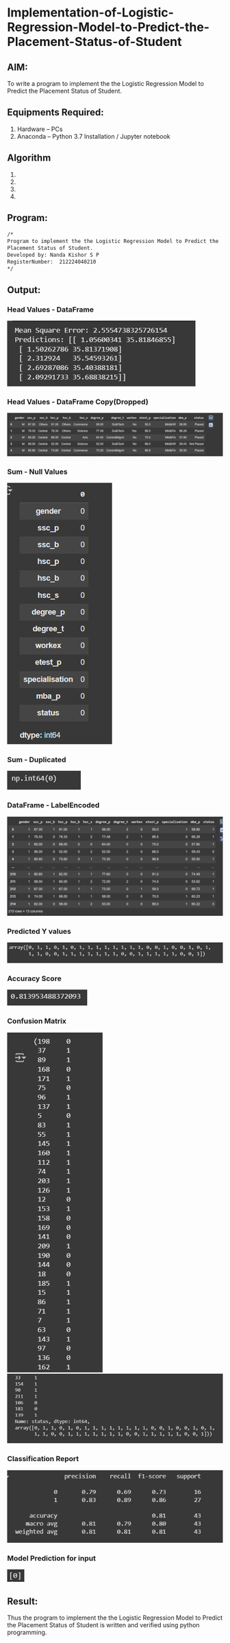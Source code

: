 # Implementation-of-Logistic-Regression-Model-to-Predict-the-Placement-Status-of-Student

## AIM:
To write a program to implement the the Logistic Regression Model to Predict the Placement Status of Student.

## Equipments Required:
1. Hardware – PCs
2. Anaconda – Python 3.7 Installation / Jupyter notebook

## Algorithm
1. 
2. 
3. 
4. 

## Program:
```
/*
Program to implement the the Logistic Regression Model to Predict the Placement Status of Student.
Developed by: Nanda Kishor S P
RegisterNumber:  212224040210
*/
```

## Output:

### Head Values - DataFrame
![alt text](<Screenshot 2025-04-20 183809.png>)  

### Head Values - DataFrame Copy(Dropped)
![alt text](<Screenshot 2025-04-20 201248.png>)  

### Sum - Null Values
![alt text](<Screenshot 2025-04-20 201341.png>)  

### Sum - Duplicated
![alt text](<Screenshot 2025-04-20 201441.png>)  

### DataFrame - LabelEncoded
![alt text](<Screenshot 2025-04-20 201613.png>)  

### Predicted Y values
![alt text](<Screenshot 2025-04-20 201713.png>)  

### Accuracy Score
![alt text](<Screenshot 2025-04-20 201817.png>)  

### Confusion Matrix
![alt text](<Screenshot 2025-04-20 202038.png>)
![alt text](<Screenshot 2025-04-20 202056.png>)  

### Classification Report
![alt text](<Screenshot 2025-04-20 202205.png>)  

### Model Prediction for input
![alt text](<Screenshot 2025-04-20 202903.png>)  


## Result:
Thus the program to implement the the Logistic Regression Model to Predict the Placement Status of Student is written and verified using python programming.
